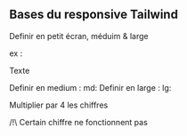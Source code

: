 ## Bases du responsive Tailwind

Definir en petit écran, méduim & large 

ex : <div class="text-pink-800 md:text-red-800 lg:text-purple-800 lg:pt-4">
       Texte 
     </div>

Definir en medium : md:
Definir en large : lg:

Multiplier par 4 les chiffres

/!\ Certain chiffre ne fonctionnent pas 